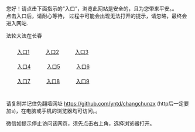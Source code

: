 您好！请点击下面指示的“入口”，浏览此网站是安全的，且为您带来平安。。 <br/>
点击入口后，请耐心等待， 过程中可能会出现无法打开的提示，请忽略，最终会进入网站. </br>

法轮大法在长春<br/>
<div style="padding:10px"><a style="margin:20px" target="_blank" href="https://davv6xp7y0em1.cloudfront.net/2Qpsp?wnovgdsq" id="ccLink1" rel="nofollow">入口1</a> <a target="_blank" style="margin:20px" href="https://d2eqz6cowyur4a.cloudfront.net/2Qpsp?ewywgl" id="ccLink2" rel="nofollow">入口2</a> <a style="margin:20px" target="_blank" href="https://d9xnupmycni3n.cloudfront.net/2Qpsp?uujgn" id="ccLink3" rel="nofollow">入口3</a></div>

<div style="padding:10px" ><a style="margin:20px" target="_blank" href="https://davv6xp7y0em1.cloudfront.net/2Qpsp?wnovgdsq" id="ccLink4" rel="nofollow">入口4</a> <a style="margin:20px" href="https://d2eqz6cowyur4a.cloudfront.net/2Qpsp?ewywgl" target="_blank" id="ccLink5" rel="nofollow">入口5</a> <a style="margin:20px" href="https://d9xnupmycni3n.cloudfront.net/2Qpsp?uujgn" target="_blank" id="ccLink6" rel="nofollow">入口6</a></div>

<div style="padding:10px"><a style="margin:20px" target="_blank" href="https://davv6xp7y0em1.cloudfront.net/2Qpsp?wnovgdsq" id="ccLink7" rel="nofollow">入口7</a> <a style="margin:20px" href="https://d2eqz6cowyur4a.cloudfront.net/2Qpsp?ewywgl" target="_blank" id="ccLink8" rel="nofollow">入口8</a> <a style="margin:20px" target="_blank" href="https://d9xnupmycni3n.cloudfront.net/2Qpsp?uujgn" id="ccLink9" rel="nofollow">入口9</a></div>

<br/>



请复制并记住免翻墙网址 https://github.com/yntd/changchunzx (http后一定要加s)，在电脑或手机的浏览器均可访问。。<br/>

微信如提示停止访问该网页，须先点击右上角，选择浏览器打开。
